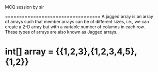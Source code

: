 MCQ session by sir

==================================
A jagged array is an array of arrays such that member arrays can be of different sizes, i.e., we can create a 2-D array but with a variable number of columns in each row. These types of arrays are also known as Jagged arrays.

int[] array = {{1,2,3},{1,2,3,4,5},{1,2}}
==================================

